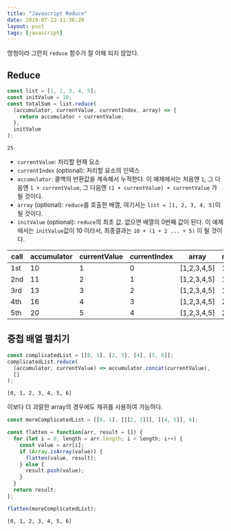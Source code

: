 ```yaml
---
title: "Javascript Reduce"
date: 2019-07-22 11:36:28
layout: post
tags: [javascript]
---
```


멍청이라 그런지 `reduce` 함수가 잘 이해 되지 않았다.

## Reduce

```javascript
const list = [1, 2, 3, 4, 5];
const initValue = 10;
const totalSum = list.reduce(
  (accumulator, currentValue, currentIndex, array) => {
    return accumulator + currentValue;
  },
  initValue
);
```

```
25
```

- `currentValue`: 처리할 현재 요소
- `currentIndex` (optional): 처리할 요소의 인덱스
- `accumulator`: 콜백의 반환값을 계속해서 누적한다. 이 예제에서는 처음엔 `1`, 그 다음엔 `1 + currentValue`, 그 다음엔 `(1 + currentValue) + currentValue` 가 될 것이다.
- `array` (optional): `reduce`를 호출한 배열, 여기서는 `list = [1, 2, 3, 4, 5]`이 될 것이다.
- `initValue` (optional): `reduce`의 최초 값. 없으면 배열의 0번째 값이 된다. 이 예제에서는 `initValue`값이 10 이라서, 최종결과는 `10 + (1 + 2 ... + 5)` 이 될 것이다.

| call | accumulator | currentValue | currentIndex | array       | return |
| ---- | ----------- | ------------ | ------------ | ----------- | ------ |
| 1st  | 10          | 1            | 0            | [1,2,3,4,5] | 11     |
| 2nd  | 11          | 2            | 1            | [1,2,3,4,5] | 13     |
| 3rd  | 13          | 3            | 2            | [1,2,3,4,5] | 16     |
| 4th  | 16          | 4            | 3            | [1,2,3,4,5] | 20     |
| 5th  | 20          | 5            | 4            | [1,2,3,4,5] | 25     |

## 중첩 배열 펼치기

```javascript
const complicatedList = [[0, 1], [2, 3], [4], [5, 6]];
complicatedList.reduce(
  (accumulator, currentValue) => accumulator.concat(currentValue),
  []
);
```

```
[0, 1, 2, 3, 4, 5, 6]
```

이보다 더 괴랄한 array의 경우에도 재귀를 사용하여 가능하다.

```javascript
const moreComplicatedList = [[0, 1], [[[2, 3]]], [[4, 5]], 6];

const flatten = function(arr, result = []) {
  for (let i = 0, length = arr.length; i < length; i++) {
    const value = arr[i];
    if (Array.isArray(value)) {
      flatten(value, result);
    } else {
      result.push(value);
    }
  }
  return result;
};

flatten(moreComplicatedList);
```

```
[0, 1, 2, 3, 4, 5, 6]
```
